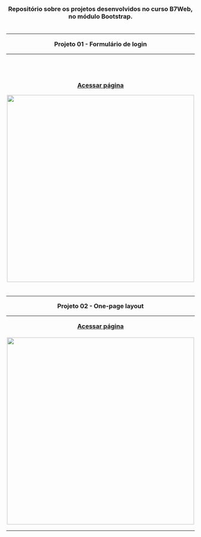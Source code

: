 <h3 align="center" dir="auto">Repositório sobre os projetos desenvolvidos no curso B7Web, no módulo Bootstrap.
<br></br>
<hr>
Projeto 01 - Formulário de login
<hr>
<br></br>

<a href="https://github.com/gabriel-anesi/_Bootstrap/tree/master/01%20-%20Formulario%20de%20login">Acessar página</a>

<img src="" height="500px">
<br></br>
<hr>
Projeto 02 - One-page layout
<hr>
<a href="">Acessar página</a>
<br></br>
<img src="" height="500px">
<hr>